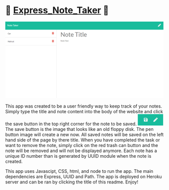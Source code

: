 # 📓 [Express_Note_Taker](https://rocky-coast-25606.herokuapp.com/notes) 📓

<img src="public/assets/img/main2.png" width="500px">

This app was created to be a user friendly way to keep track of your notes.  Simply type the title and note content into the body of the website and click the save button in the top right corner for the note to be saved.  <img src="public/assets/img/buttons.png" width="80px">  The save button is the image that looks like an old floppy disk.  The pen button image will create a new now.  All saved notes will be saved on the left hand side of the page by there title.  When you have completed the task or want to remove the note, simply click on the red trash can button and the note will be removed and will not be displayed anymore.  Each note has a unique ID number than is generated by UUID module when the note is created.

This app uses Javascipt, CSS, html, and node to run the app.  The main dependencies are Express, UUID and Path.  The app is deployed on Heroku server and can be ran by clicking the title of this readme.  Enjoy!
